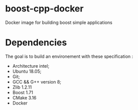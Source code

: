 # boost-cpp-docker
Docker image for building boost simple applications

# Dependencies
The goal is to build an environement with these specification :
- Architecture intel;
- Ubuntu 18.05;
- Git;
- GCC && G++ version 8;
- Zlib 1.2.11
- Boost 1.71
- CMake 3.16
- Docker
